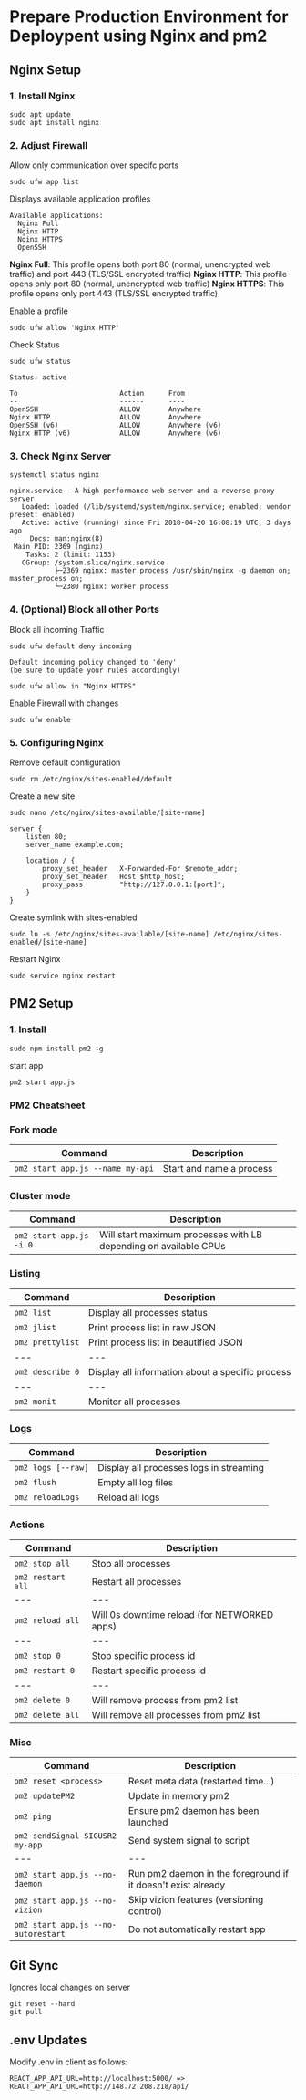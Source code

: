 # Prepare Production Environment for Deploypent using Nginx and pm2
 
## Nginx Setup
### 1. Install Nginx
```
sudo apt update
sudo apt install nginx
```

### 2. Adjust Firewall
Allow only communication over specifc ports

```
sudo ufw app list
```
Displays available application profiles
```
Available applications:
  Nginx Full
  Nginx HTTP
  Nginx HTTPS
  OpenSSH
```

**Nginx Full**: This profile opens both port 80 (normal, unencrypted web traffic) and port 443 (TLS/SSL encrypted traffic)
**Nginx HTTP**: This profile opens only port 80 (normal, unencrypted web traffic)
**Nginx HTTPS**: This profile opens only port 443 (TLS/SSL encrypted traffic)

Enable a profile
```
sudo ufw allow 'Nginx HTTP'
```

Check Status
```
sudo ufw status
```
```
Status: active

To                         Action      From
--                         ------      ----
OpenSSH                    ALLOW       Anywhere                  
Nginx HTTP                 ALLOW       Anywhere                  
OpenSSH (v6)               ALLOW       Anywhere (v6)             
Nginx HTTP (v6)            ALLOW       Anywhere (v6)
```

### 3. Check Nginx Server
```
systemctl status nginx
```

```
nginx.service - A high performance web server and a reverse proxy server
   Loaded: loaded (/lib/systemd/system/nginx.service; enabled; vendor preset: enabled)
   Active: active (running) since Fri 2018-04-20 16:08:19 UTC; 3 days ago
     Docs: man:nginx(8)
 Main PID: 2369 (nginx)
    Tasks: 2 (limit: 1153)
   CGroup: /system.slice/nginx.service
           ├─2369 nginx: master process /usr/sbin/nginx -g daemon on; master_process on;
           └─2380 nginx: worker process
```

### 4. (Optional) Block all other Ports
Block all incoming Traffic
```
sudo ufw default deny incoming
```
```
Default incoming policy changed to 'deny'
(be sure to update your rules accordingly)
```

```
sudo ufw allow in "Nginx HTTPS"
```
Enable Firewall with changes
```
sudo ufw enable
```

### 5. Configuring Nginx
Remove default configuration
```
sudo rm /etc/nginx/sites-enabled/default
```

Create a new site
```
sudo nano /etc/nginx/sites-available/[site-name]
```

```
server {
    listen 80;
    server_name example.com;

    location / {
        proxy_set_header   X-Forwarded-For $remote_addr;
        proxy_set_header   Host $http_host;
        proxy_pass         "http://127.0.0.1:[port]";
    }
}
```

Create symlink with sites-enabled
```
sudo ln -s /etc/nginx/sites-available/[site-name] /etc/nginx/sites-enabled/[site-name]
```
Restart Nginx
```
sudo service nginx restart
```

## PM2 Setup

### 1. Install
```
sudo npm install pm2 -g
```

start app

```
pm2 start app.js
```

### PM2 Cheatsheet

### Fork mode

| Command                          | Description              |
| ---                              | ---                      |
| `pm2 start app.js --name my-api` | Start and name a process |

### Cluster mode

| Command                 | Description                                                        |
| ---                     | ---                                                                |
| `pm2 start app.js -i 0` | Will start maximum processes with LB depending on available CPUs	 |

### Listing

| Command          | Description                                         |
| ---              | ---                                                 |
| `pm2 list`       | Display all processes status                        |
| `pm2 jlist`      | Print process list in raw JSON                      |
| `pm2 prettylist` | Print process list in beautified JSON               |
| ---              | ---                                                 |
| `pm2 describe 0` | Display all information about a specific process	 |
| ---              | ---                                                 |
| `pm2 monit`      | Monitor all processes                               |

### Logs

| Command            | Description                               |
| ---                | ---                                       |
| `pm2 logs [--raw]` | Display all processes logs in streaming	 |
| `pm2 flush`        | Empty all log files                       |
| `pm2 reloadLogs`	 | Reload all logs                           |

### Actions

| Command           | Description                                    |
| ---               | ---                                            |
| `pm2 stop all`    | Stop all processes                             |
| `pm2 restart all` | Restart all processes                          |
| ---               | ---                                            |
| `pm2 reload all`  | Will 0s downtime reload (for NETWORKED apps)	 |
| ---               | ---                                            |
| `pm2 stop 0`      | Stop specific process id                       |
| `pm2 restart 0`   | Restart specific process id                    |
| ---               | ---                                            |
| `pm2 delete 0`    | Will remove process from pm2 list              |
| `pm2 delete all`  | Will remove all processes from pm2 list        |

### Misc

| Command                             | Description                                                    |
| ---                                 | ---                                                            |
| `pm2 reset <process>`               | Reset meta data (restarted time...)                            |
| `pm2 updatePM2`                     | Update in memory pm2                                           |
| `pm2 ping`                          | Ensure pm2 daemon has been launched                            |
| `pm2 sendSignal SIGUSR2 my-app`     | Send system signal to script                                   |
| ---                                 | ---                                                            |
| `pm2 start app.js --no-daemon`      | Run pm2 daemon in the foreground if it doesn't exist already	 |
| `pm2 start app.js --no-vizion`      | Skip vizion features (versioning control)                      |
| `pm2 start app.js --no-autorestart` | Do not automatically restart app                               |

## Git Sync
Ignores local changes on server
```
git reset --hard
git pull
```

## .env Updates
Modify .env in client as follows:
```
REACT_APP_API_URL=http://localhost:5000/ => REACT_APP_API_URL=http://148.72.208.218/api/
```

